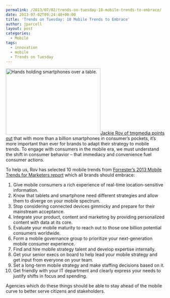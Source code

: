 ```yaml
---
permalink: /2013/07/02/trends-on-tuesday-10-mobile-trends-to-embrace/
date: 2013-07-02T09:24:48+00:00
title: 'Trends on Tuesday: 10 Mobile Trends to Embrace'
author: jparcell
layout: post
categories:
  - Mobile
tags:
  - innovation
  - mobile
  - Trends on Tuesday
---
```


[<img class="alignright size-full wp-image-102342" src="https://s3.amazonaws.com/sitesusa/wp-content/uploads/sites/212/2013/11/Gartner-Smartphone-Shipments-Achieve-Highest-Share-to-Date-300x210.jpg" alt="Hands holding smartphones over a table." width="300" height="210" />](https://s3.amazonaws.com/sitesusa/wp-content/uploads/sites/212/2013/11/Gartner-Smartphone-Shipments-Achieve-Highest-Share-to-Date-300x210.jpg)[Jackie Rov of tmgmedia points out](http://engage.tmgcustommedia.com/2013/05/10-mobile-trends-2013/) that with more than a billion smartphones in consumer’s pockets, it’s more important than ever for brands to adapt their strategy to mobile trends. To engage with consumers in the mobile era, we must understand the shift in consumer behavior – that immediacy and convenience fuel consumer actions.

To help us, Rov has selected 10 mobile trends from [Forrester’s 2013 Mobile Trends for Marketers report](http://offers.adobe.com/content/dam/offer-manager/forrester_2013_mobile_trends_for_marketers.pdf) which all brands should embrace:

  1. Give mobile consumers a rich experience of real-time location-sensitive information.
  2. Know that tablets and smartphone need different strategies and allow them to diverge on your mobile spectrum.
  3. Stop considering connected devices gimmicky and prepare for their mainstream acceptance.
  4. Integrate your product, content and marketing by providing personalized content with data at its core.
  5. Evaluate your mobile maturity to reach out to those one billion potential consumers worldwide.
  6. Form a mobile governance group to prioritize your next-generation mobile consumer experience.
  7. Find and hire mobile strategy talent and develop expertise internally.
  8. Get your senior execs on board to help lead your mobile strategy and get input from everyone on your team.
  9. Set a long-term mobile strategy and make staffing decisions based on it.
 10. Get friendly with your IT department and clearly express your needs to justify shifts in focus and spending.

Agencies which do these things should be able to stay ahead of the mobile curve to better serve citizens and stakeholders.